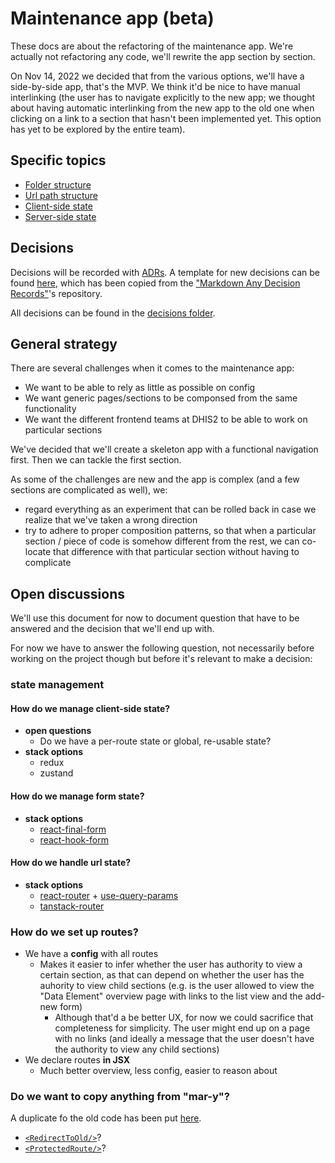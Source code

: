 # Maintenance app (beta)

These docs are about the refactoring of the maintenance app. We're actually not
refactoring any code, we'll rewrite the app section by section.

On Nov 14, 2022 we decided that from the various options, we'll have a
side-by-side app, that's the MVP. We think it'd be nice to have manual
interlinking (the user has to navigate explicitly to the new app; we thought
about having automatic interlinking from the new app to the old one when
clicking on a link to a section that hasn't been implemented yet. This option
has yet to be explored by the entire team).

## Specific topics

* [Folder structure](./folder-structure.md)
* [Url path structure](./url-path-structure.md)
* [Client-side state](./client-side-state.md)
* [Server-side state](./server-side-state.md)

## Decisions

Decisions will be recorded with [ADRs](https://adr.github.io/). A template for
new decisions can be found [here](./templates/ADR.md), which has been copied
from the ["Markdown Any Decision Records"](https://adr.github.io/madr/)'s
repository.

All decisions can be found in the [decisions folder](./decisions).

## General strategy

There are several challenges when it comes to the maintenance app:

* We want to be able to rely as little as possible on config
* We want generic pages/sections to be componsed from the same functionality
* We want the different frontend teams at DHIS2 to be able to work on
  particular sections

We've decided that we'll create a skeleton app with a functional navigation
first. Then we can tackle the first section.

As some of the challenges are new and the app is complex (and a few sections
are complicated as well), we:

* regard everything as an experiment that can be rolled back in case we realize
  that we've taken a wrong direction
* try to adhere to proper composition patterns, so that when a particular
  section / piece of code is somehow different from the rest, we can co-locate
  that difference with that particular section without having to complicate

## Open discussions

We'll use this document for now to document question that have to be answered
and the decision that we'll end up with.

For now we have to answer the following question, not necessarily before
working on the project though but before it's relevant to make a decision:

### state management

#### How do we manage client-side state?

- **open questions**
  - Do we have a per-route state or global, re-usable state?
- **stack options**
  - redux
  - zustand

#### How do we manage form state?

- **stack options**
  - [react-final-form](https://final-form.org/react)
  - [react-hook-form](https://react-hook-form.com/)

#### How do we handle url state?

- **stack options**
  - [react-router](https://reactrouter.com/en/main) +
    [use-query-params](https://github.com/pbeshai/use-query-params)
  - [tanstack-router](https://tanstack.com/router/v1)

### How do we set up **routes**?

- We have a **config** with all routes
  - Makes it easier to infer whether the user has authority to view a certain
    section, as that can depend on whether the user has the auhority to view
    child sections (e.g. is the user allowed to view the "Data Element"
    overview page with links to the list view and the add-new form)
    - Although that'd a be better UX, for now we could sacrifice that
      completeness for simplicity. The user might end up on a page with no
      links (and ideally a message that the user doesn't have the authority to
      view any child sections)
- We declare routes **in JSX**
  - Much better overview, less config, easier to reason about

### Do we want to copy anything from "mar-y"?

A duplicate fo the old code has been put [here](https://github.com/Mohammer5/mar-y).

* [`<RedirectToOld/>`](https://github.com/Mohammer5/mar-y/blob/780633baf1f575abda9adaae4cd8770dec9a772d/src/views/RedirectToOld.js)?
* [`<ProtectedRoute/>`](https://github.com/Mohammer5/mar-y/blob/master/src/modules/Navigation/ProtectedRoute.js)?
